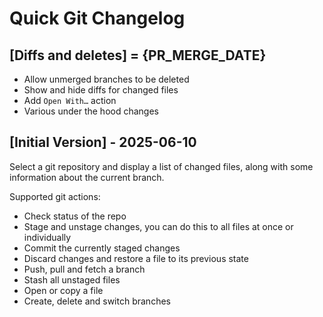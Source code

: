 # Quick Git Changelog

## [Diffs and deletes] = {PR_MERGE_DATE}

- Allow unmerged branches to be deleted
- Show and hide diffs for changed files
- Add `Open With…` action
- Various under the hood changes

## [Initial Version] - 2025-06-10

Select a git repository and display a list of changed files, along with some information about the current branch.

Supported git actions:
- Check status of the repo
- Stage and unstage changes, you can do this to all files at once or individually
- Commit the currently staged changes
- Discard changes and restore a file to its previous state
- Push, pull and fetch a branch
- Stash all unstaged files
- Open or copy a file
- Create, delete and switch branches
